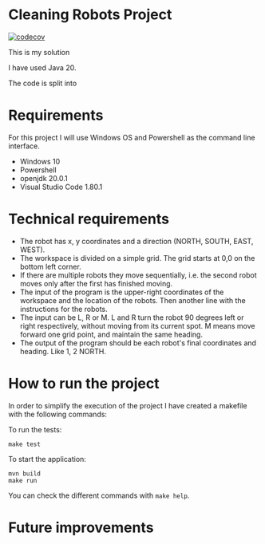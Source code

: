 # Cleaning Robots Project

[![codecov](https://codecov.io/gh/JavierSplvd/java-cleaning-robots/graph/badge.svg?token=1234)](https://codecov.io/gh/JavierSplvd/java-cleaning-robots)

This is my solution 

I have used Java 20.

The code is split into

# Requirements

For this project I will use Windows OS and Powershell as the command line interface.

- Windows 10
- Powershell
- openjdk 20.0.1
- Visual Studio Code 1.80.1

# Technical requirements

- The robot has x, y coordinates and a direction (NORTH, SOUTH, EAST, WEST).
- The workspace is divided on a simple grid. The grid starts at 0,0 on the bottom left corner.
- If there are multiple robots they move sequentially, i.e. the second robot moves only after the first has finished moving.
- The input of the program is the upper-right coordinates of the workspace and the location of the robots. Then another line with the instructions for the robots.
- The input can be L, R or M. L and R turn the robot 90 degrees left or right respectively, without moving from its current spot. M means move forward one grid point, and maintain the same heading.
- The output of the program should be each robot's final coordinates and heading. Like 1, 2 NORTH.

# How to run the project

In order to simplify the execution of the project I have created a makefile with the following commands:

To run the tests:

```
make test
```

To start the application:

```
mvn build
make run
```
You can check the different commands with `make help`.


# Future improvements